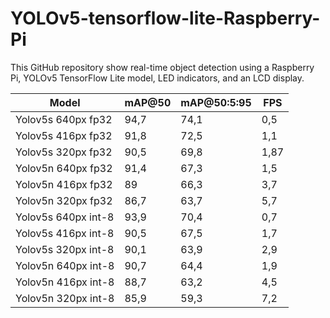 # YOLOv5-tensorflow-lite-Raspberry-Pi
This GitHub repository show real-time object detection using a Raspberry Pi, YOLOv5 TensorFlow Lite model, LED indicators, and an LCD display.

| Model             | mAP@50  | mAP@50:5:95 | FPS  |
|-------------------|---------|-------------|------|
| Yolov5s 640px fp32 | 94,7    | 74,1        | 0,5  |
| Yolov5s 416px fp32 | 91,8    | 72,5        | 1,1  |
| Yolov5s 320px fp32 | 90,5    | 69,8        | 1,87 |
| Yolov5n 640px fp32 | 91,4    | 67,3        | 1,5  |
| Yolov5n 416px fp32 | 89      | 66,3        | 3,7  |
| Yolov5n 320px fp32 | 86,7    | 63,7        | 5,7  |
| Yolov5s 640px int-8| 93,9    | 70,4        | 0,7  |
| Yolov5s 416px int-8| 90,5    | 67,5        | 1,7  |
| Yolov5s 320px int-8| 90,1    | 63,9        | 2,9  |
| Yolov5n 640px int-8| 90,7    | 64,4        | 1,9  |
| Yolov5n 416px int-8| 88,7    | 63,2        | 4,5  |
| Yolov5n 320px int-8| 85,9    | 59,3        | 7,2  |
